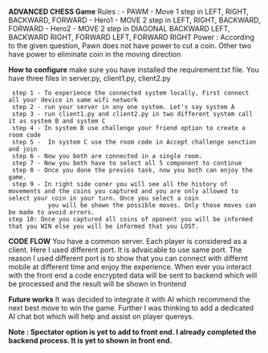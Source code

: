 **ADVANCED CHESS Game**
   Rules : 
     - PAWM - Move 1 step in LEFT, RIGHT, BACKWARD, FORWARD
     - Hero1 - MOVE 2 step in LEFT, RIGHT, BACKWARD, FORWARD
     - Hero2 - MOVE 2 step in DIAGONAL BACKWARD LEFT, BACKWARD RIGHT, FORWARD LEFT, FORWARD RIGHT
  Power : 
    According to the given question,
        Pawn does not have power to cut a coin. Other two have power to eliminate coin in the moving direction

**How to configure**
     make sure you have installed the requirement.txt file.
     You have three files in server.py, client1.py, client2.py

     step 1 - To experience the connected system locally, First connect all your device in same wifi network
     step 2 - run your server in any one system. Let's say system A
     step 3 - run client1.py and client2.py in two different system call it as system B and system C
     step 4 - In system B use challenge your friend option to create a room code
     step 5 -  In system C use the room code in Accept challenge senction and join
     step 6 - Now you both are connected in a single room.
     step 7 - Now you both have to select all 5 component to continue
     step 8 - Once you done the previos task, now you both can enjoy the game.
     step 9 - In right side coner you will see all the history of movements and the coins you captured and you are only allowed to select your coin in your turn. Once you select a coin 
               you will be shown the possible moves. Only those moves can be made to avoid errors.
    step 10: Once you captured all coins of oponent you will be informed that you WIN else you will be informed that you LOST.


 **CODE FLOW**
     You have a common server. Each player is considered as a client. Here I used different port. It is advaicable to use same port. The reason I used different port is to show that
     you can connect with differnt mobile at different time and enjoy the experience.
    When ever you interact with the front end a code encrypted data will be sent to backend which will be processed and the result will be shown in frontend

**Future works**
   It was decided to integrate it with AI which recommend the next best move to win the game.
   Further I was thinking to add a dedicated AI chat bot which will help and assist on player quereys.

**Note :  Spectator option is yet to add to front end. I already completed the backend process. It is yet to shown in front end.**
